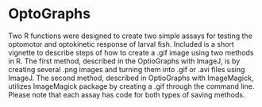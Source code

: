 # OptoGraphs
Two R functions were designed to create two simple assays for testing the optomotor and optokinetic response of larval fish. Included is a  short vignette to describe steps of how to create a .gif image using two methods in R. The first method, described in the OptioGraphs with ImageJ, is by creating several .png images and turning them into .gif or .avi files using ImageJ. The second method, described in OptioGraphs with ImageMagick, utilizes ImageMagick package by creating a .gif through the command line. Please note that each assay has code for both types of saving methods.
